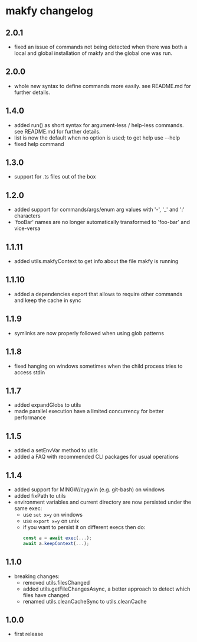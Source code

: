 # makfy changelog

## 2.0.1

- fixed an issue of commands not being detected when there was both a local and global installation of makfy and the global one was run.

## 2.0.0

- whole new syntax to define commands more easily. see README.md for further details.

## 1.4.0

- added run() as short syntax for argument-less / help-less commands. see README.md for further details.
- list is now the default when no option is used; to get help use --help
- fixed help command

## 1.3.0

- support for .ts files out of the box

## 1.2.0

- added support for commands/args/enum arg values with '-', '\_' and ':' characters
- 'fooBar' names are no longer automatically transformed to 'foo-bar' and vice-versa

## 1.1.11

- added utils.makfyContext to get info about the file makfy is running

## 1.1.10

- added a dependencies export that allows to require other commands and keep the cache in sync

## 1.1.9

- symlinks are now properly followed when using glob patterns

## 1.1.8

- fixed hanging on windows sometimes when the child process tries to access stdin

## 1.1.7

- added expandGlobs to utils
- made parallel execution have a limited concurrency for better performance

## 1.1.5

- added a setEnvVar method to utils
- added a FAQ with recommended CLI packages for usual operations

## 1.1.4

- added support for MINGW/cygwin (e.g. git-bash) on windows
- added fixPath to utils
- environment variables and current directory are now persisted under the same exec:
  - use `set x=y` on windows
  - use `export x=y` on unix
  - if you want to persist it on different execs then do:
    ```js
    const a = await exec(...);
    await a.keepContext(...);
    ```

## 1.1.0

- breaking changes:
  - removed utils.filesChanged
  - added utils.getFileChangesAsync, a better approach to detect which files have changed
  - renamed utils.cleanCacheSync to utils.cleanCache

## 1.0.0

- first release
